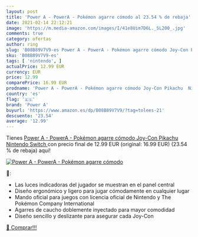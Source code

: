 ```yaml
---
layout: post
title: 'Power A - PowerA - Pokémon agarre cómodo al 23.54 % de rebaja'
date: 2021-02-14 22:12:21
image: 'https://m.media-amazon.com/images/I/41e8Uim7D6L._SL200_.jpg'
comments: true
category: ofertas
author: ring
slug: 'B08B89V7V9-es Power A - PowerA - Pokémon agarre cómodo Joy-Con Pikachu...'
sku: 'B08B89V7V9-es'
tags: [ 'nintendo', ]
actualPrice: 12.99 EUR
currency: EUR
price: 12.99
comparePrice: 16.99 EUR
prodname: 'Power A - PowerA - Pokémon agarre cómodo Joy-Con Pikachu  Nintendo Switch '
country: 'es'
flag: '🇪🇸'
brand: 'Power A'
buyurl: 'https://www.amazon.es/dp/B08B89V7V9/?tag=tolees-21'
descuento: '23.54'
average: '12.99'
---
```


Tienes [Power A - PowerA - Pokémon agarre cómodo Joy-Con Pikachu  Nintendo Switch ](https://www.amazon.es/dp/B08B89V7V9/?tag=tolees-21) con precio final de  12.99 EUR (original: 16.99 EUR) (23.54 %  de rebaja) aqui!

[![Power A - PowerA - Pokémon agarre cómodo](https://m.media-amazon.com/images/I/41e8Uim7D6L._SL200_.jpg)](https://www.amazon.es/dp/B08B89V7V9/?tag=tolees-21)

🔎:

- Las luces indicadoras del jugador se muestran en el panel central
- Diseño ergonómico y ligero para jugar cómodamente en cualquier lugar
- Mando oficial para juegos con licencia oficial de Nintendo y The Pokémon Company International
- Agarres de caucho doblemente inyectado para mayor comodidad
- Diseño sencillo y deslizante para asegurar cada Joy-Con

[🛒 Comprar!!!](https://www.amazon.es/dp/B08B89V7V9/?tag=tolees-21)
